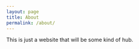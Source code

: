 ```yaml
---
layout: page
title: About
permalink: /about/
---
```


This is just a website that will be some kind of hub.